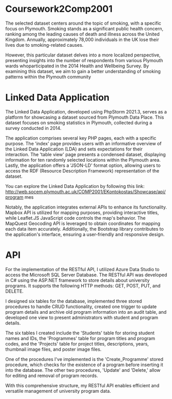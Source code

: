 # Coursework2Comp2001

The selected dataset centers around the topic of smoking, with a specific focus on Plymouth.
Smoking stands as a significant public health concern, ranking among the leading causes of death and illness across the United Kingdom.
Annually, approximately 78,000 individuals in the UK lose their lives due to smoking-related causes.

However, this particular dataset delves into a more localized perspective, presenting insights into the number of respondents from various Plymouth wards whoparticipated in the 2014 Health and Wellbeing Survey.
By examining this dataset, we aim to gain a better understanding of smoking patterns within the Plymouth community

# Linked Data Application
The Linked Data Application, developed using PhpStorm 2021.3, serves as a platform for showcasing a dataset sourced from Plymouth Data Place.
This dataset focuses on smoking statistics in Plymouth, collected during a survey conducted in 2014.

The application comprises several key PHP pages, each with a specific purpose. The 'index' page provides users with an informative overview of the Linked Data Application (LDA) and sets expectations for their interaction.
The 'table view' page presents a condensed dataset, displaying information for ten randomly selected locations within the Plymouth area. Lastly, the application offers a 'JSON-LD' format option, allowing users to access the RDF (Resource Description Framework) representation of the dataset.

You can explore the Linked Data Application by following this link: http://web.socem.plymouth.ac.uk/COMP2001/EKontokostas/Showcase/api/program mes


Notably, the application integrates external APIs to enhance its functionality. Mapbox API is utilized for mapping purposes, providing interactive titles, while Leaflet.JS JavaScript code controls the map's behavior.
The MapQuest Geocoding API is leveraged to obtain coordinates for mapping each data item accurately. Additionally, the Bootstrap library contributes to the application's interface, ensuring a user-friendly and responsive design.

# API
For the implementation of the RESTful API, I utilized Azure Data Studio to access the Microsoft SQL Server Database.
The RESTful API was developed in C# using the ASP.NET framework to store details about university programs. It supports the following HTTP methods: GET, POST, PUT, and DELETE.

I designed six tables for the database, implemented three stored procedures to handle CRUD functionality, created one trigger to update program details and archive old program information into an audit table, and developed one view to present administrators with student and program details.

The six tables I created include the 'Students' table for storing student names and IDs, the 'Programmes' table for program titles and program codes, and the 'Projects' table for project titles, descriptions, years, thumbnail image files, and poster image files.

One of the procedures I've implemented is the 'Create_Programme' stored procedure, which checks for the existence of a program before inserting it into the database. The other two procedures, 'Update' and 'Delete,' allow for editing and removal of program records.

With this comprehensive structure, my RESTful API enables efficient and versatile management of university program data.
